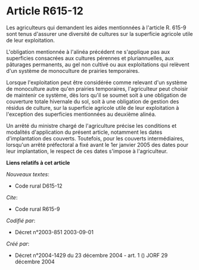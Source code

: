 # Article R615-12

Les agriculteurs qui demandent les aides mentionnées à l'article R. 615-9 sont tenus d'assurer une diversité de cultures sur
la superficie agricole utile de leur exploitation.

L'obligation mentionnée à l'alinéa précédent ne s'applique pas aux superficies consacrées aux cultures pérennes et
pluriannuelles, aux pâturages permanents, au gel non cultivé ou aux exploitations qui relèvent d'un système de monoculture de
prairies temporaires.

Lorsque l'exploitation peut être considérée comme relevant d'un système de monoculture autre qu'en prairies temporaires,
l'agriculteur peut choisir de maintenir ce système, dès lors qu'il se soumet soit à une obligation de couverture totale
hivernale du sol, soit à une obligation de gestion des résidus de culture, sur la superficie agricole utile de leur
exploitation à l'exception des superficies mentionnées au deuxième alinéa.

Un arrêté du ministre chargé de l'agriculture précise les conditions et modalités d'application du présent article, notamment
les dates d'implantation des couverts. Toutefois, pour les couverts intermédiaires, lorsqu'un arrêté préfectoral a fixé avant
le 1er janvier 2005 des dates pour leur implantation, le respect de ces dates s'impose à l'agriculteur.

**Liens relatifs à cet article**

_Nouveaux textes_:

  - Code rural D615-12

_Cite_:

  - Code rural R615-9

_Codifié par_:

  - Décret n°2003-851 2003-09-01

_Créé par_:

  - Décret n°2004-1429 du 23 décembre 2004 - art. 1 () JORF 29 décembre 2004

